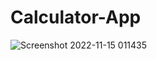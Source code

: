 # Calculator-App
![Screenshot 2022-11-15 011435](https://user-images.githubusercontent.com/110433564/201795044-09ee1c00-0e85-41ef-8935-1366c1c39cb5.png)
